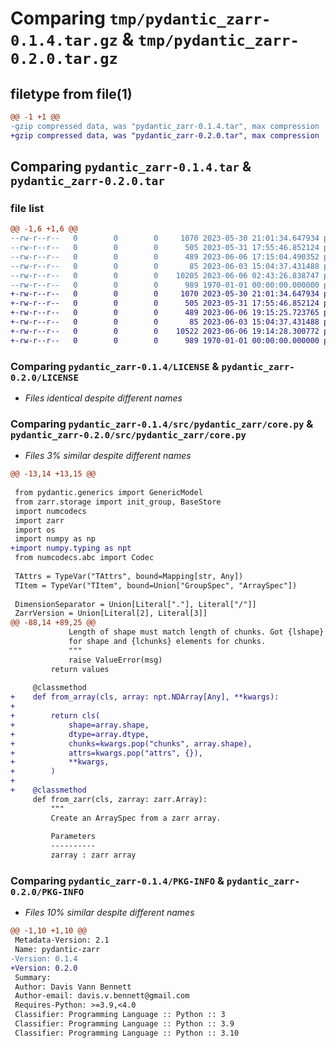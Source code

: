 # Comparing `tmp/pydantic_zarr-0.1.4.tar.gz` & `tmp/pydantic_zarr-0.2.0.tar.gz`

## filetype from file(1)

```diff
@@ -1 +1 @@
-gzip compressed data, was "pydantic_zarr-0.1.4.tar", max compression
+gzip compressed data, was "pydantic_zarr-0.2.0.tar", max compression
```

## Comparing `pydantic_zarr-0.1.4.tar` & `pydantic_zarr-0.2.0.tar`

### file list

```diff
@@ -1,6 +1,6 @@
--rw-r--r--   0        0        0     1070 2023-05-30 21:01:34.647934 pydantic_zarr-0.1.4/LICENSE
--rw-r--r--   0        0        0      505 2023-05-31 17:55:46.852124 pydantic_zarr-0.1.4/README.md
--rw-r--r--   0        0        0      489 2023-06-06 17:15:04.490352 pydantic_zarr-0.1.4/pyproject.toml
--rw-r--r--   0        0        0       85 2023-06-03 15:04:37.431488 pydantic_zarr-0.1.4/src/pydantic_zarr/__init__.py
--rw-r--r--   0        0        0    10205 2023-06-06 02:43:26.838747 pydantic_zarr-0.1.4/src/pydantic_zarr/core.py
--rw-r--r--   0        0        0      989 1970-01-01 00:00:00.000000 pydantic_zarr-0.1.4/PKG-INFO
+-rw-r--r--   0        0        0     1070 2023-05-30 21:01:34.647934 pydantic_zarr-0.2.0/LICENSE
+-rw-r--r--   0        0        0      505 2023-05-31 17:55:46.852124 pydantic_zarr-0.2.0/README.md
+-rw-r--r--   0        0        0      489 2023-06-06 19:15:25.723765 pydantic_zarr-0.2.0/pyproject.toml
+-rw-r--r--   0        0        0       85 2023-06-03 15:04:37.431488 pydantic_zarr-0.2.0/src/pydantic_zarr/__init__.py
+-rw-r--r--   0        0        0    10522 2023-06-06 19:14:28.300772 pydantic_zarr-0.2.0/src/pydantic_zarr/core.py
+-rw-r--r--   0        0        0      989 1970-01-01 00:00:00.000000 pydantic_zarr-0.2.0/PKG-INFO
```

### Comparing `pydantic_zarr-0.1.4/LICENSE` & `pydantic_zarr-0.2.0/LICENSE`

 * *Files identical despite different names*

### Comparing `pydantic_zarr-0.1.4/src/pydantic_zarr/core.py` & `pydantic_zarr-0.2.0/src/pydantic_zarr/core.py`

 * *Files 3% similar despite different names*

```diff
@@ -13,14 +13,15 @@
 
 from pydantic.generics import GenericModel
 from zarr.storage import init_group, BaseStore
 import numcodecs
 import zarr
 import os
 import numpy as np
+import numpy.typing as npt
 from numcodecs.abc import Codec
 
 TAttrs = TypeVar("TAttrs", bound=Mapping[str, Any])
 TItem = TypeVar("TItem", bound=Union["GroupSpec", "ArraySpec"])
 
 DimensionSeparator = Union[Literal["."], Literal["/"]]
 ZarrVersion = Union[Literal[2], Literal[3]]
@@ -88,14 +89,25 @@
             Length of shape must match length of chunks. Got {lshape} elements
             for shape and {lchunks} elements for chunks.
             """
             raise ValueError(msg)
         return values
 
     @classmethod
+    def from_array(cls, array: npt.NDArray[Any], **kwargs):
+
+        return cls(
+            shape=array.shape,
+            dtype=array.dtype,
+            chunks=kwargs.pop("chunks", array.shape),
+            attrs=kwargs.pop("attrs", {}),
+            **kwargs,
+        )
+
+    @classmethod
     def from_zarr(cls, zarray: zarr.Array):
         """
         Create an ArraySpec from a zarr array.
 
         Parameters
         ----------
         zarray : zarr array
```

### Comparing `pydantic_zarr-0.1.4/PKG-INFO` & `pydantic_zarr-0.2.0/PKG-INFO`

 * *Files 10% similar despite different names*

```diff
@@ -1,10 +1,10 @@
 Metadata-Version: 2.1
 Name: pydantic-zarr
-Version: 0.1.4
+Version: 0.2.0
 Summary: 
 Author: Davis Vann Bennett
 Author-email: davis.v.bennett@gmail.com
 Requires-Python: >=3.9,<4.0
 Classifier: Programming Language :: Python :: 3
 Classifier: Programming Language :: Python :: 3.9
 Classifier: Programming Language :: Python :: 3.10
```

